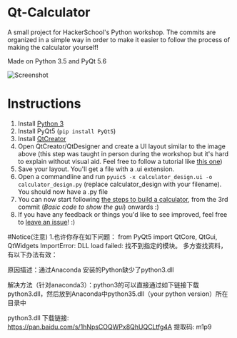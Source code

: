 # Qt-Calculator
A small project for HackerSchool's Python workshop.
The commits are organized in a simple way in order to make it easier to follow the process of making the calculator yourself!

Made on Python 3.5 and PyQt 5.6

![Screenshot](Screenshot.PNG "A screenshot of the application")


# Instructions
1. Install [Python 3](https://www.python.org/downloads/)
2. Install PyQt5 (`pip install PyQt5`)
3. Install [QtCreator](https://www.qt.io/download-open-source/)
4. Open QtCreator/QtDesigner and create a UI layout similar to the image above (this step was taught in person during the workshop but it's hard to explain without visual aid. Feel free to follow a tutorial like [this one](https://youtu.be/Dmo8eZG5I2w))
5. Save your layout. You'll get a file with a .ui extension.
6. Open a commandline and run `pyuic5 -x calculator_design.ui -o calculator_design.py` (replace calculator_design with your filename). You should now have a .py file
7. You can now start following [the steps to build a calculator](https://github.com/ric2b/Qt-Calculator/commits/master), from the 3rd commit (*Basic code to show the gui*) onwards :)
8. If you have any feedback or things you'd like to see improved, feel free to [leave an issue](https://github.com/ric2b/Qt-Calculator/issues)! :)

#Notice(注意)
1.也许你存在如下问题：
    from PyQt5 import QtCore, QtGui, QtWidgets ImportError: DLL load failed: 找不到指定的模块。
  多方查找资料，有以下办法有效：
  
  原因描述：通过Anaconda 安装的Python缺少了python3.dll

  解决方法（针对anaconda3）：python3的可以直接通过如下链接下载python3.dll，然后放到Anaconda中python35.dll（your python version）所在目录中
  
  python3.dll 下载链接: https://pan.baidu.com/s/1hNpsCOQWPx8QhUQCLtfg4A 提取码: m1p9 
